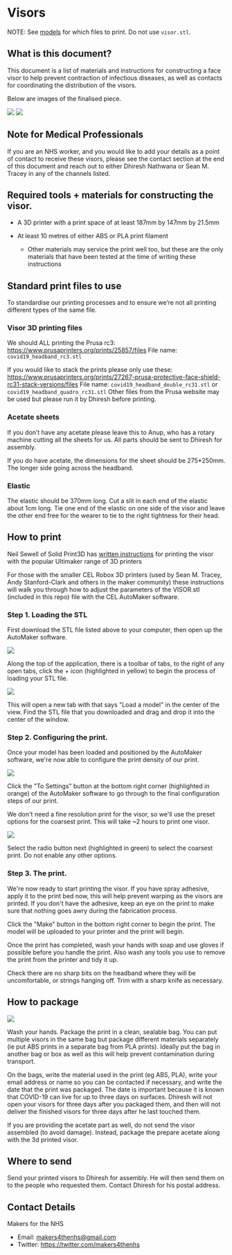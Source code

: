 # Visors

NOTE: See [models](models.md) for which files to print. Do not use `visor.stl`.

## What is this document?

This document is a list of materials and instructions for constructing a face visor to help prevent contraction of infectious diseases, as well as contacts for coordinating the distribution of the visors.

Below are images of the finalised piece.

![](images/visor-front.jpg)
![](images/visor-right.jpg)

## Note for Medical Professionals

If you are an NHS worker, and you would like to add your details as a point of contact to receive these visors, please see the contact section at the end of this document and reach out to either Dhiresh Nathwana or Sean M. Tracey in any of the channels listed.

## Required tools + materials for constructing the visor.

- A 3D printer with a print space of at least 187mm by 147mm by 21.5mm

- At least 10 metres of either ABS or PLA print filament
    - Other materials may service the print well too, but these are the only materials that have been tested at the time of writing these instructions

## Standard print files to use

To standardise our printing processes and to ensure we’re not all printing different types of the same file.

### Visor 3D printing files

We should ALL printing the Prusa rc3: https://www.prusaprinters.org/prints/25857/files File name: `covid19_headband_rc3.stl`

If you would like to stack the prints please only use these: https://www.prusaprinters.org/prints/27267-prusa-protective-face-shield-rc31-stack-versions/files File name: `covid19_headband_double_rc31.stl` or `covid19_headband_quadro_rc31.stl`
Other files from the Prusa website may be used but please run it by Dhiresh before printing.

### Acetate sheets

If you don’t have any acetate please leave this to Anup, who has a rotary machine cutting all the sheets for us. All parts should be sent to Dhiresh for assembly.

If you do have acetate, the dimensions for the sheet should be 275*250mm. The longer side going across the headband.

### Elastic

The elastic should be 370mm long. Cut a slit in each end of the elastic about 1cm long. Tie one end of the elastic on one side of the visor and leave the other end free for the wearer to tie to the right tightness for their head.


## How to print

Neil Sewell of Solid Print3D has [written instructions](https://www.solidprint3d.co.uk/a-guide-to-printing-face-shields-battling-covid19-one-3d-print-at-a-time/) for printing the visor with the popular Ultimaker range of 3D printers

For those with the smaller CEL Robox 3D printers (used by Sean M. Tracey, Andy Stanford-Clark and others in the maker community) these instructions will walk you through how to adjust the parameters of the VISOR.stl (included in this repo) file with the CEL AutoMaker software.

### Step 1. Loading the STL

First download the STL file listed above to your computer, then open up the AutoMaker software.

![](images/1.png)

Along the top of the application, there is a toolbar of tabs, to the right of any open tabs, click the + icon (highlighted in yellow) to begin the process of loading your STL file.

![](images/2.png)

This will open a new tab with that says "Load a model" in the center of the view. Find the STL file that you downloaded and drag and drop it into the center of the window.

### Step 2. Configuring the print.

Once your model has been loaded and positioned by the AutoMaker software, we're now able to configure the print density of our print.

![](images/4d.png)

Click the "To Settings" button at the bottom right corner (highlighted in orange) of the AutoMaker software to go through to the final configuration steps of our print.

We don't need a fine resolution print for the visor, so we'll use the preset options for the coarsest print. This will take ~2 hours to print one visor.

![](images/5.png)


Select the radio button next (highlighted in green) to select the coarsest print. Do not enable any other options.

### Step 3. The print.

We're now ready to start printing the visor. If you have spray adhesive, apply it to the print bed now, this will help prevent warping as the visors are printed. If you don't have the adhesive, keep an eye on the print to make sure that nothing goes awry during the fabrication process.

Click the "Make" button in the bottom right corner to begin the print. The model will be uploaded to your printer and the print will begin.

Once the print has completed, wash your hands with soap and use gloves if possible before you handle the print. Also wash any tools you use to remove the print from the printer and tidy it up.

Check there are no sharp bits on the headband where they will be uncomfortable, or strings hanging off. Trim with a sharp knife as necessary.


## How to package

![](images/6.jpg)

Wash your hands. Package the print in a clean, sealable bag. You can put multiple visors in the same bag but package different materials separately (ie put ABS prints in a separate bag from PLA prints). Ideally put the bag in another bag or box as well as this will help prevent contamination during transport.

On the bags, write the material used in the print (eg ABS, PLA), write your email address or name so you can be contacted if necessary, and write the date that the print was packaged. The date is important because it is known that COVID-19 can live for up to three days on surfaces. Dhiresh will not open your visors for three days after you packaged them, and then will not deliver the finished visors for three days after he last touched them.

If you are providing the acetate part as well, do not send the visor assembled (to avoid damage). Instead, package the prepare acetate along with the 3d printed visor.


## Where to send

Send your printed visors to Dhiresh for assembly. He will then send them on to the people who requested them. Contact Dhiresh for his postal address.

## Contact Details

Makers for the NHS
 - Email: makers4thenhs@gmail.com
 - Twitter: https://twitter.com/makers4thenhs
